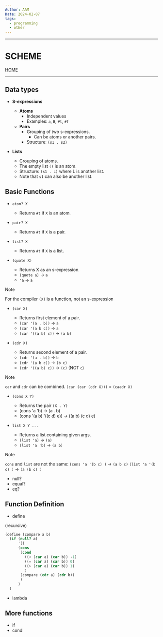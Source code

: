```yaml
---
Author: AAM
Date: 2024-02-07
tags:
  - programming
  - other
---
```


---
# SCHEME

[HOME](/README.md)

---

## Data types

- **S-expressions**
	- **Atoms**
		- Independent values
		- Examples: `a`, `B`, `#t`, `#f`
	- **Pairs**
		- Grouping of two s-expressions.
			- Can be atoms or another pairs.
		- Structure: `(s1 . s2)`
	
- **Lists**
	- Grouping of atoms.
	- The empty list `()` is an atom.
	- Structure: `(s1 . L)` where L is another list.
	- Note that `s1` can also be another list.

## Basic Functions

- `atom? X`
	- Returns `#t` if `X` is an atom.

- `pair? X`
	- Returns `#t` if `X` is a pair.

- `list? X`
	- Returns `#t` if `X` is a list.

- `(quote X)`
	- Returns X as an s-expression.
	- `(quote a)` -> `a`
	- `'a` -> `a`

> [!NOTE]
> For the compiler `(X)` is a function, not an s-expression

- `(car X)`
	- Returns first element of a pair.
	- `(car '(a . b))` -> `a`
	- `(car '(a b c))` -> `a`
	- `(car '((a b) c))` -> `(a b)`

- `(cdr X)`
	- Returns second element of a pair.
	- `(cdr '(a . b))` -> `b`
	- `(cdr '(a b c))` -> `(b c)`
	- `(cdr '((a b) c))` -> `(c)` (NOT `c`)

> [!NOTE]
> `car` and `cdr` can be combined.
> `(car (car (cdr X)))` = `(caadr X)`

- `(cons X Y)`
	- Returns the pair `(X . Y)`
	- (cons 'a 'b) -> (a . b)
	- (cons '(a b) '((c d) e)) -> ((a b) (c d) e)

- `list X Y ...`
	- Returns a list containing given args.
	- `(list 'a)` -> `(a)`
	- `(list 'a 'b)` -> `(a b)`

> [!NOTE]
> `cons` and `list` are not the same:
> `(cons 'a '(b c) )` -> `(a b c)`
> `(list 'a '(b c) )` -> `(a (b c) )`

- null?
- equal?
- eq?
## Function Definition
- define

(recursive)
```scheme
(define (compare a b)
  (if (null? a)
      '()
      (cons
       (cond
         ((< (car a) (car b)) -1)
         ((= (car a) (car b)) 0)
         ((> (car a) (car b)) 1)
         )
       (compare (cdr a) (cdr b))
       )
      )
  )
```

- lambda

## More functions
- if
- cond




